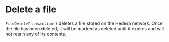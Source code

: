# Delete a file

`FileDeleteTransaction()` deletes a file stored on the Hedera network. Once the file has been deleted, it will be marked as deleted until it expires and will not retain any of its contents.

